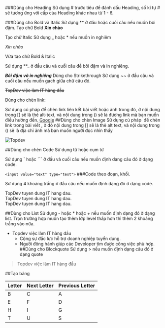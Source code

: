 ###Dùng cho Heading
Sử dụng # trước tiêu đề đánh dấu Heading, số kí tự # sẽ tương ứng với cấp của Heading khác nhau từ 1 - 6.

###Dùng cho Bold và Italic
Sử dụng ** ở đầu hoặc cuối câu nếu muốn bôi đậm.
Tạo chữ Bold
**Xin chào**

Tạo chữ Italic
Sử dụng _ hoặc * nếu muốn in nghiêm

_Xin chào_

Vừa tạo chữ Bold & Italic

Sử dụng **_ ở đầu câu và cuối câu để bôi đậm và in nghiêng.

**_Bôi đậm và in nghiêng_**
Dùng cho Strikethrough
Sử dụng ~~ ở đầu câu và cuối câu nếu muốn gạch giữa chữ câu đó.

~~TopDev việc làm IT hàng đầu~~

Dùng cho chèn link:

Sừ dụng cú pháp []() để chèn link liên kết bài viết hoặc ảnh trong đó, ở nội dung trong [] sẽ là thẻ alt-text, và nội dung trong () sẽ là đường link mà bạn muốn điều hướng đến.
[Google](http://google.com.vn)
##Dùng cho chèn Image
Sử dụng cú pháp ![]() để chèn link trong bài viết , ở đó nội dung trong [] sẽ là thẻ alt text, và nội dung trong () sẽ là địa chỉ ảnh mà bạn muốn người đọc nhìn thấy

![Topdev](https://scontent-hkg4-1.xx.fbcdn.net/v/t1.6435-1/p320x320/123351410_1341143299565751_4144050212183762064_n.jpg?_nc_cat=107&ccb=1-3&_nc_sid=7206a8&_nc_ohc=dOayfhSl_twAX-Hf6LS&_nc_oc=AQnWwTty8apdvX-U4aR6NfP3tLcgPFrOi0P3S6olj1JSR1GlhoRQN5Z7KIvy9esB94M&tn=fcUwGkhYM6HeIo-v&_nc_ht=scontent-hkg4-1.xx&tp=6&oh=e83b0d487572edb0e91dc33359bbc5a8&oe=60D7E08C)

##Dùng cho chèn Code
 Sử dụng từ hoặc cụm từ

 Sử dụng **`** hoặc **```** ở đầu và cuối câu nếu muốn định dạng câu đó ở dạng code.

 `<input value="text" type="text">`
###Code theo đoạn, khối.

Sử dụng 4 khoảng trắng ở đầu câu nếu muốn định dạng đó ở dạng code.
    </style>
    <body>
        <div>TopDev tuyen dung IT hang dau.</div>
        <div class="relative">TopDev tuyen dung IT hang dau.</div>
        <div>TopDev tuyen dung IT hang dau.</div>
    </body>

##Dùng cho List
Sử dụng *-* hoặc * hoặc *+* nếu muốn định dạng đó ở dạng list. Trọn trường hợp muốn tạo thêm lớp level thấp hơn thì thêm 2 khoảng trắng vào nữa.

- Topdev việc làm IT hàng đầu
    - Cộng sự đắc lực hỗ trợ doanh nghiệp tuyển dụng.
    - Người đông hành giúp các Developer tìm được công việc phù hợp.
##Dùng cho Blockquote
Sử dụng > nếu muốn định dạng câu đó ở dạng quote
> Topdev việc làm IT hàng đầu

##Tạo bảng

| Letter | Next Letter | Previous Letter |
| :----- | :---------- | :-------------- |
| B      | C           | A               |
| E      | F           | D               |
| H      | I           | G               |
| T      | U           | S               |
